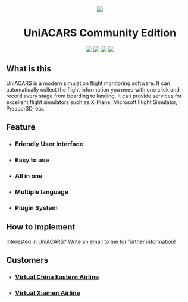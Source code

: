 <div align="center">
<img src="./icon.ico" />
<h1>UniACARS Community Edition</h1>
<p>
<img src="https://img.shields.io/github/issues-pr/Ericple/UniACARS?style=flat-square" />
<img src="https://img.shields.io/github/license/Ericple/UniACARS?style=flat-square" />
<img src="https://img.shields.io/github/commit-activity/t/Ericple/UniACARS?style=flat-square" />
<img src="https://img.shields.io/github/issues/Ericple/UniACARS?style=flat-square" />
</p>
</div>

## What is this

UniACARS is a modern simulation flight monitoring software. It can automatically collect the flight information you need with one click and record every stage from boarding to landing. It can provide services for excellent flight simulators such as X-Plane, Microsoft Flight Simulator, Preapar3D, etc.

## Feature

- ### Friendly User Interface
- ### Easy to use
- ### All in one
- ### Multiple language
- ### Plugin System

## How to implement

Interested in UniACARS? [Write an email](mailto:dev@peercat.cn) to me for further information!

## Customers

- ### [Virtual China Eastern Airline](https://vceair.net/)
- ### [Virtual Xiamen Airline](https://vxiamenair.net/aoc)
